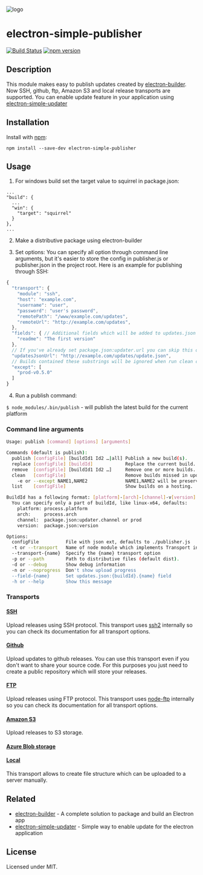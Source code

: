 ![logo](https://raw.githubusercontent.com/megahertz/electron-simple-updater/master/logo.png)
# electron-simple-publisher
[![Build Status](https://travis-ci.org/megahertz/electron-simple-publisher.svg?branch=master)](https://travis-ci.org/megahertz/electron-simple-publisher)
[![npm version](https://badge.fury.io/js/electron-simple-publisher.svg)](https://badge.fury.io/js/electron-simple-publisher)


## Description

This module makes easy to publish updates created by
[electron-builder](https://github.com/electron-userland/electron-builder).
Now SSH, github, ftp, Amazon S3 and local release transports are supported.
You can enable update feature in your application using
[electron-simple-updater](https://github.com/megahertz/electron-simple-updater)

## Installation

Install with [npm](https://npmjs.org/package/electron-simple-publisher):

    npm install --save-dev electron-simple-publisher

## Usage
1. For windows build set the target value to squirrel in package.json:
  ```
  ...
  "build": {
    ...
    "win": {
      "target": "squirrel"
    }
  },
  ...
  ```

2. Make a distributive package using electron-builder

3. Set options:
  You can specify all option through command line arguments, but it's
  easier to store the config in publisher.js or publisher.json in the
  project root. Here is an example for publishing through SSH:
  ```js
  {
    "transport": {
      "module": "ssh",
      "host": "example.com",
      "username": "user",
      "password": "user's password",
      "remotePath": "/www/example.com/updates",
      "remoteUrl": "http://example.com/updates",
    },
    "fields": { // Additional fields which will be added to updates.json
      "readme": "The first version"
    },
    // If you've already set package.json:updater.url you can skip this option:
    "updatesJsonUrl": "http://example.com/updates/update.json",
    // Builds contained these substrings will be ignored when run clean command
    "except": [
      "prod-v0.5.0"
    ]
  }
  ```

4. Run a publish command:

  `$ node_modules/.bin/publish` - will publish the latest build for
  the current platform

### Command line arguments

```sh
Usage: publish [command] [options] [arguments]

Commands (default is publish):
  publish [configFile] [buildId1 Id2 …|all] Publish a new build(s).
  replace [configFile] [buildId]            Replace the current build.
  remove  [configFile] [buildId1 Id2 …]     Remove one or more builds.
  clean   [configFile]                      Remove builds missed in updates.json
    -e or --except NAME1,NAME2              NAME1,NAME2 will be preserved
  list    [configFile]                      Show builds on a hosting.

BuildId has a following format: [platform]-[arch]-[channel]-v[version]
  You can specify only a part of buildId, like linux-x64, defaults:
    platform: process.platform
    arch:     process.arch
    channel:  package.json:updater.channel or prod
    version:  package.json:version

Options:
  configFile          File with json ext, defaults to ./publisher.js
  -t or --transport   Name of node module which implements Transport interface.
  --transport-{name}  Specify the {name} transport option
  -p or --path        Path to distributive files (default dist).
  -d or --debug       Show debug information
  -n or --noprogress  Don't show upload progress
  --field-{name}      Set updates.json:{buildId}.{name} field 
  -h or --help        Show this message
```

### Transports

#### [SSH](docs/ssh.md)

Upload releases using SSH protocol. This transport uses
[ssh2](https://github.com/mscdex/ssh2) internally so you can check its
documentation for all transport options.

#### [Github](docs/github.md)

Upload updates to github releases. You can use this transport even if
you don't want to share your source code. For this purposes you just
need to create a public repository which will store your releases.

#### [FTP](docs/ftp.md)

Upload releases using FTP protocol. This transport uses
[node-ftp](https://github.com/mscdex/node-ftp) internally so you can
check its documentation for all transport options.

#### [Amazon S3](docs/s3.md)

Upload releases to S3 storage.

#### [Azure Blob storage](docs/azure.md)

#### [Local](docs/local.md)

This transport allows to create file structure which can be uploaded
to a server manually.

## Related
 - [electron-builder](https://github.com/electron-userland/electron-builder) -
 A complete solution to package and build an Electron app
 - [electron-simple-updater](https://github.com/megahertz/electron-simple-updater) -
 Simple way to enable update for the electron application

## License

Licensed under MIT.

